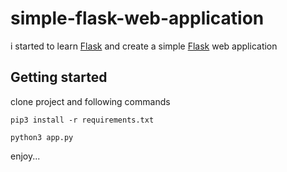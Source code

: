 # simple-flask-web-application

i started to learn [Flask](http://flask.pocoo.org/) and create a simple [Flask](http://flask.pocoo.org/) web application 

## Getting started
clone project
and 
following commands 

```
pip3 install -r requirements.txt
```

```
python3 app.py 
```

enjoy...
